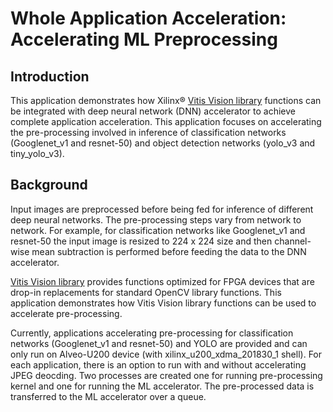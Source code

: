 # Whole Application Acceleration: Accelerating ML Preprocessing

## Introduction

This application demonstrates how Xilinx® [Vitis Vision library](https://xilinx.github.io/Vitis_Libraries/vision/) functions can be integrated with deep neural network (DNN) accelerator to achieve complete application acceleration. This application focuses on accelerating the pre-processing involved in inference of classification networks (Googlenet_v1 and resnet-50) and object detection networks (yolo_v3 and tiny_yolo_v3).

## Background

Input images are preprocessed  before being fed for inference of different deep neural networks. The pre-processing steps vary from network to network. For example, for classification networks like Googlenet_v1 and resnet-50 the input image is resized to 224 x 224 size and then channel-wise mean subtraction is performed before feeding the data to the DNN accelerator. 

[Vitis Vision library](https://xilinx.github.io/Vitis_Libraries/vision/) provides functions optimized for FPGA devices that are drop-in replacements for standard OpenCV library functions. This application demonstrates how Vitis Vision library functions can be used to accelerate pre-processing.

Currently, applications accelerating pre-processing for classification networks (Googlenet_v1 and resnet-50) and YOLO are provided and  can only run on Alveo-U200 device (with xilinx_u200_xdma_201830_1 shell). For each application, there is an option to run with and without accelerating JPEG deocding. Two processes are created one for running pre-processing kernel and one for running the ML accelerator. The pre-processed data is transferred to the ML accelerator over a queue. 

